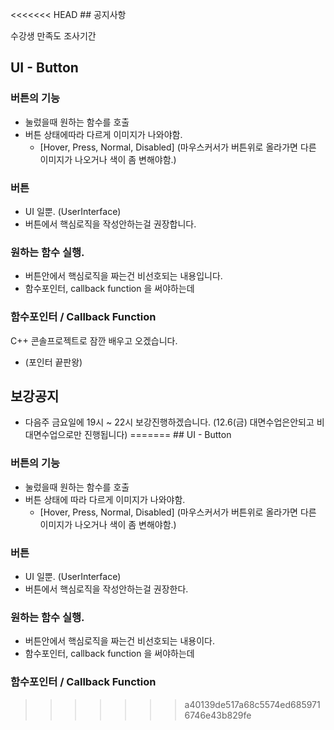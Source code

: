 <<<<<<< HEAD
﻿## 공지사항
 
 수강생 만족도 조사기간


## UI - Button

### 버튼의 기능 
 - 눌렀을때 원하는 함수를 호출
 - 버튼 상태에따라 다르게 이미지가 나와야함.
     - [Hover, Press, Normal, Disabled]
 (마우스커서가 버튼위로 올라가면 다른 이미지가 나오거나 색이 좀 변해야함.)
 

### 버튼 
 - UI 일뿐.
  (UserInterface)
 - 버튼에서 핵심로직을 작성안하는걸 권장합니다.

### 원하는 함수 실행.
 - 버튼안에서 핵심로직을 짜는건 비선호되는 내용입니다.
 - 함수포인터, callback function 을 써야하는데

### 함수포인터 / Callback Function 
  C++ 콘솔프로젝트로 잠깐 배우고 오겠습니다.
   - (포인터 끝판왕)





## 보강공지
 - 다음주 금요일에 19시 ~ 22시  보강진행하겠습니다.
  (12.6(금) 대면수업은안되고 비대면수업으로만 진행됩니다)
=======
﻿## UI - Button

### 버튼의 기능
 - 눌렀을때 원하는 함수를 호출
 - 버튼 상태에 따라 다르게 이미지가 나와야함.
     - [Hover, Press, Normal, Disabled]
 (마우스커서가 버튼위로 올라가면 다른 이미지가 나오거나 색이 좀 변해야함.)


### 버튼
 - UI 일뿐.
 (UserInterface)
 - 버튼에서 핵심로직을 작성안하는걸 권장한다.
 
 ### 원하는 함수 실행.
  - 버튼안에서 핵심로직을 짜는건 비선호되는 내용이다.
  - 함수포인터, callback function 을 써야하는데

  ### 함수포인터 / Callback Function
>>>>>>> a40139de517a68c5574ed6859716746e43b829fe
